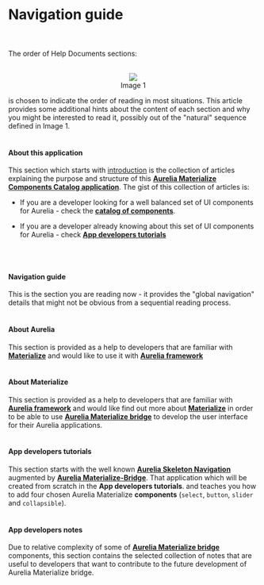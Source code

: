 # Navigation guide

<br>
<br>
The order of Help Documents sections:
<br><br>

<p align=center>
  <img src="http://i.imgur.com/481rnTM.png" class="responsive-img"></img>
<br>
  Image 1
</p>

is chosen to indicate the order of reading in most situations. This article provides some additional hints about the content of each section and why you might be interested to read it, possibly out of the "natural" sequence defined in Image 1.
<br><br>

#### About this application

This section which starts with [introduction](./introduction.md) is the collection of articles explaining the purpose and structure of this **[Aurelia Materialize Components Catalog application](http://aurelia-ui-toolkits.github.io/demo-materialize/)**. The gist of this collection of articles is:

* If you are a developer looking for a well balanced set of UI components for Aurelia - check the **[catalog of components](http://aurelia-ui-toolkits.github.io/demo-materialize/#/project-status)**.

* If you are a developer already knowing about this set of UI components for Aurelia - check **[App developers tutorials](../app_developers_tutorial/introduction.md)**

<br><br>

#### Navigation guide

This is the section you are reading now - it provides the "global navigation" details that might not be obvious from a sequential reading process.
<br><br>

#### About Aurelia

This section is provided as a help to developers that are familiar with **[Materialize](http://materializecss.com/)** and would like to use it with **[Aurelia framework](http://aurelia.io/)**
<br><br>

#### About Materialize

This section is provided as a help to developers that are familiar with **[Aurelia framework](http://aurelia.io/)** and would like find out more about **[Materialize](http://materializecss.com/)** in order to be able to use **[Aurelia Materialize bridge](https://github.com/aurelia-ui-toolkits/aurelia-materialize-bridge)** to develop the user interface for their Aurelia applications.
<br><br>

#### App developers tutorials

This section starts with the well known **[Aurelia Skeleton Navigation](https://github.com/aurelia/skeleton-navigation/tree/master/)** augmented by **[Aurelia Materialize-Bridge](https://github.com/aurelia-ui-toolkits/materialize-app-developers-tutorial)**. That application which will be created from scratch in the **App developers tutorials**. and teaches you how to add four chosen Aurelia Materialize **components** (`select`, `button`, `slider` and `collapsible`).
<br><br>

#### App developers notes

Due to relative complexity of some of **[Aurelia Materialize bridge](https://github.com/aurelia-ui-toolkits/aurelia-materialize-bridge)** components, this section contains the selected collection of notes that are useful to developers that want to contribute to the future development of Aurelia Materialize bridge.
<br><br>

